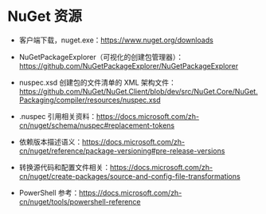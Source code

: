 # NuGet 资源


- 客户端下载，nuget.exe：<https://www.nuget.org/downloads>

- NuGetPackageExplorer（可视化的创建包管理器）：<https://github.com/NuGetPackageExplorer/NuGetPackageExplorer>

- nuspec.xsd 创建包的文件清单的 XML 架构文件：<https://github.com/NuGet/NuGet.Client/blob/dev/src/NuGet.Core/NuGet.Packaging/compiler/resources/nuspec.xsd>

- .nuspec 引用相关资料：<https://docs.microsoft.com/zh-cn/nuget/schema/nuspec#replacement-tokens>

- 依赖版本描述语义：<https://docs.microsoft.com/zh-cn/nuget/reference/package-versioning#pre-release-versions>

- 转换源代码和配置文件相关：<https://docs.microsoft.com/zh-cn/nuget/create-packages/source-and-config-file-transformations>

- PowerShell 参考：<https://docs.microsoft.com/zh-cn/nuget/tools/powershell-reference>


